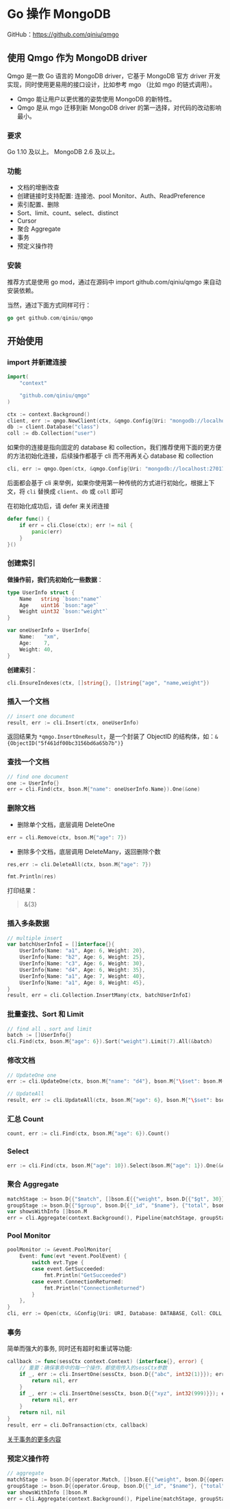 # Go 操作 MongoDB

GitHub：https://github.com/qiniu/qmgo

## 使用 Qmgo 作为 MongoDB driver

Qmgo 是一款 Go 语言的 MongoDB driver，它基于 MongoDB 官方 driver 开发实现，同时使用更易用的接口设计，比如参考 mgo （比如 mgo 的链式调用）。

- Qmgo 能让用户以更优雅的姿势使用 MongoDB 的新特性。
- Qmgo 是从 mgo 迁移到新 MongoDB driver 的第一选择，对代码的改动影响最小。

### 要求

Go 1.10 及以上。
MongoDB 2.6 及以上。

### 功能

- 文档的增删改查
- 创建链接时支持配置: 连接池、pool Monitor、Auth、ReadPreference
- 索引配置、删除
- Sort、limit、count、select、distinct
- Cursor
- 聚合 Aggregate
- 事务
- 预定义操作符

### 安装

推荐方式是使用 go mod，通过在源码中 import github.com/qiniu/qmgo 来自动安装依赖。

当然，通过下面方式同样可行：

```go
go get github.com/qiniu/qmgo
```

## 开始使用

### import 并新建连接

```go
import(
    "context"

    "github.com/qiniu/qmgo"
)

ctx := context.Background()
client, err := qmgo.NewClient(ctx, &qmgo.Config{Uri: "mongodb://localhost:27017"})
db := client.Database("class")
coll := db.Collection("user")
```

如果你的连接是指向固定的 database 和 collection，我们推荐使用下面的更方便的方法初始化连接，后续操作都基于 cli 而不用再关心 database 和 collection

```go
cli, err := qmgo.Open(ctx, &qmgo.Config{Uri: "mongodb://localhost:27017", Database: "class", Coll: "user"})
```

后面都会基于 cli 来举例，如果你使用第一种传统的方式进行初始化，根据上下文，将 `cli` 替换成 `client`、`db` 或 `coll` 即可

在初始化成功后，请 defer 来关闭连接

```go
defer func() {
    if err = cli.Close(ctx); err != nil {
        panic(err)
    }
}()
```

### 创建索引

**做操作前，我们先初始化一些数据**：

```go
type UserInfo struct {
	Name   string `bson:"name"`
	Age    uint16 `bson:"age"`
	Weight uint32 `bson:"weight"`
}

var oneUserInfo = UserInfo{
	Name:   "xm",
	Age:    7,
	Weight: 40,
}
```

**创建索引**：

```go
cli.EnsureIndexes(ctx, []string{}, []string{"age", "name,weight"})
```

### 插入一个文档

```go
// insert one document
result, err := cli.Insert(ctx, oneUserInfo)
```

返回结果为 `*qmgo.InsertOneResult`，是一个封装了 ObjectID 的结构体，如：`&{ObjectID("5f461df00bc3156bd6a65b7b")}`

### 查找一个文档

```go
// find one document
one := UserInfo{}
err = cli.Find(ctx, bson.M{"name": oneUserInfo.Name}).One(&one)
```

### 删除文档

- 删除单个文档，底层调用 DeleteOne

```go
err = cli.Remove(ctx, bson.M{"age": 7})
```

- 删除多个文档，底层调用 DeleteMany，返回删除个数

```go
res,err := cli.DeleteAll(ctx, bson.M{"age": 7})

fmt.Println(res)
```

打印结果：

> &{3}

### 插入多条数据

```go
// multiple insert
var batchUserInfoI = []interface{}{
	UserInfo{Name: "a1", Age: 6, Weight: 20},
	UserInfo{Name: "b2", Age: 6, Weight: 25},
	UserInfo{Name: "c3", Age: 6, Weight: 30},
	UserInfo{Name: "d4", Age: 6, Weight: 35},
	UserInfo{Name: "a1", Age: 7, Weight: 40},
	UserInfo{Name: "a1", Age: 8, Weight: 45},
}
result, err = cli.Collection.InsertMany(ctx, batchUserInfoI)
```

### 批量查找、Sort 和 Limit

```go
// find all 、sort and limit
batch := []UserInfo{}
cli.Find(ctx, bson.M{"age": 6}).Sort("weight").Limit(7).All(&batch)
```

### 修改文档

```go
// UpdateOne one
err := cli.UpdateOne(ctx, bson.M{"name": "d4"}, bson.M{"\$set": bson.M{"age": 7}})

// UpdateAll
result, err := cli.UpdateAll(ctx, bson.M{"age": 6}, bson.M{"\$set": bson.M{"age": 10}})
```

### 汇总 Count

```go
count, err := cli.Find(ctx, bson.M{"age": 6}).Count()
```

### Select

```go
err := cli.Find(ctx, bson.M{"age": 10}).Select(bson.M{"age": 1}).One(&one)
```

### 聚合 Aggregate

```go
matchStage := bson.D{{"$match", []bson.E{{"weight", bson.D{{"$gt", 30}}}}}}
groupStage := bson.D{{"$group", bson.D{{"_id", "$name"}, {"total", bson.D{{"$sum", "$age"}}}}}}
var showsWithInfo []bson.M
err = cli.Aggregate(context.Background(), Pipeline{matchStage, groupStage}).All(&showsWithInfo)
```

### Pool Monitor

```go
poolMonitor := &event.PoolMonitor{
	Event: func(evt *event.PoolEvent) {
		switch evt.Type {
		case event.GetSucceeded:
			fmt.Println("GetSucceeded")
		case event.ConnectionReturned:
			fmt.Println("ConnectionReturned")
		}
	},
}
cli, err := Open(ctx, &Config{Uri: URI, Database: DATABASE, Coll: COLL, PoolMonitor: poolMonitor})

```

### 事务

简单而强大的事务, 同时还有超时和重试等功能:

```go
callback := func(sessCtx context.Context) (interface{}, error) {
    // 重要：确保事务中的每一个操作，都使用传入的sessCtx参数
    if _, err := cli.InsertOne(sessCtx, bson.D{{"abc", int32(1)}}); err != nil {
        return nil, err
    }
    if _, err := cli.InsertOne(sessCtx, bson.D{{"xyz", int32(999)}}); err != nil {
        return nil, err
    }
    return nil, nil
}
result, err = cli.DoTransaction(ctx, callback)
```

[关于事务的更多内容](https://github.com/qiniu/qmgo/wiki/Transactions)

### 预定义操作符

```go
// aggregate
matchStage := bson.D{{operator.Match, []bson.E{{"weight", bson.D{{operator.Gt, 30}}}}}}
groupStage := bson.D{{operator.Group, bson.D{{"_id", "$name"}, {"total", bson.D{{operator.Sum, "$age"}}}}}}
var showsWithInfo []bson.M
err = cli.Aggregate(context.Background(), Pipeline{matchStage, groupStage}).All(&showsWithInfo)
```
